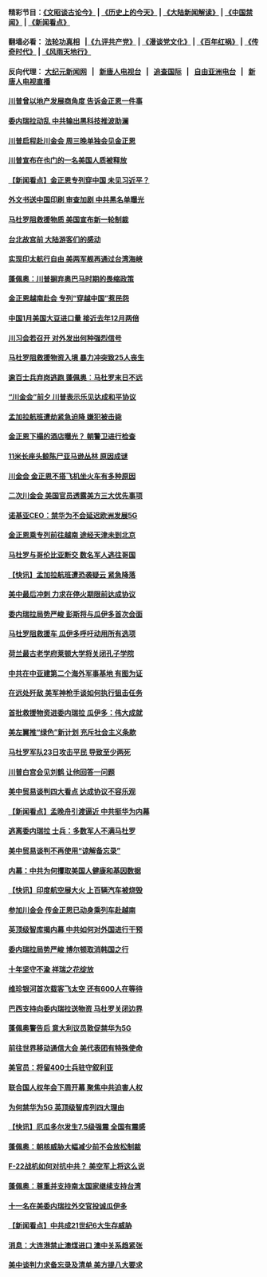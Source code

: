 #### 精彩节目：[《文昭谈古论今》](http://155.138.205.71/wenzhao) | [《历史上的今天》](http://155.138.205.71/today-in-history) | [《大陆新闻解读》](http://155.138.205.71/ntdtv-comedy) | [《中国禁闻》](http://155.138.205.71/ntdtv-news) | [《新闻看点》](http://155.138.205.71/news-insight) 

 #### 翻墙必看： [法轮功真相](http://155.138.205.71:10000/videos/truth.html) &nbsp;&nbsp;|[《九评共产党》](http://155.138.205.71:10000/videos/jiuping) | [《漫谈党文化》](http://155.138.205.71:10000/videos/mtdwh) | [《百年红祸》](http://155.138.205.71:10000/videos/bnhh) | [《传奇时代》](http://155.138.205.71:10000/videos/legend) | [《风雨天地行》](http://155.138.205.71:10000/videos/fytdx) 

 #### 反向代理： [大纪元新闻网](http://155.138.205.71:10080/) &nbsp;&nbsp;|&nbsp;&nbsp; [新唐人电视台](http://155.138.205.71:8000/) &nbsp;&nbsp;|&nbsp;&nbsp; [追查国际](http://155.138.205.71:10010/) &nbsp;&nbsp;|&nbsp;&nbsp; [自由亚洲电台](http://155.138.205.71:9800/) &nbsp;&nbsp;|&nbsp;&nbsp; [新唐人电视直播](http://155.138.205.71/) 

#### [川普曾以地产发展商角度 告诉金正恩一件事](../pages/nsc418/n11071184.md?t=02260600) 

#### [委内瑞拉动乱 中共输出黑科技推波助澜](../pages/nsc418/n11070450.md?t=02260600) 

#### [川普启程赴川金会 周三晚单独会见金正恩](../pages/nsc418/n11070998.md?t=02260600) 

#### [川普宣布在也门的一名美国人质被释放](../pages/nsc418/n11070633.md?t=02260600) 

#### [【新闻看点】金正恩专列穿中国 未见习近平？](../pages/nsc418/n11070514.md?t=02260600) 

#### [外文书送中国印刷 审查加剧 中共黑名单曝光](../pages/nsc418/n11070292.md?t=02260600) 

#### [马杜罗阻救援物质 美国宣布新一轮制裁](../pages/nsc418/n11070549.md?t=02260600) 

#### [台北故宫前 大陆游客们的感动](../pages/nsc418/n11067872.md?t=02260600) 

#### [实现印太航行自由 美两军舰再通过台湾海峡](../pages/nsc418/n11070537.md?t=02260600) 

#### [蓬佩奥：川普摒弃奥巴马时期的畏缩政策](../pages/nsc418/n11070178.md?t=02260600) 

#### [金正恩越南赴会 专列“穿越中国”惹民怨](../pages/nsc418/n11070258.md?t=02260600) 

#### [中国1月美国大豆进口量 接近去年12月两倍](../pages/nsc418/n11070226.md?t=02260600) 

#### [川习会若召开 对外发出何种强烈信号](../pages/nsc418/n11070028.md?t=02260600) 

#### [马杜罗阻救援物资入境 暴力冲突致25人丧生](../pages/nsc418/n11070025.md?t=02260600) 

#### [逾百士兵弃岗逃跑 蓬佩奥︰马杜罗末日不远](../pages/nsc418/n11069412.md?t=02260600) 

#### [“川金会”前夕 川普表示乐见达成和平协议](../pages/nsc418/n11069769.md?t=02260600) 

#### [孟加拉航班遭劫紧急迫降 嫌犯被击毙](../pages/nsc418/n11069569.md?t=02260600) 

#### [金正恩下榻的酒店曝光？ 朝警卫进行检查](../pages/nsc418/n11069330.md?t=02260600) 

#### [11米长座头鲸陈尸亚马逊丛林 原因成谜](../pages/nsc418/n11069185.md?t=02260600) 

#### [川金会 金正恩不搭飞机坐火车有多种原因](../pages/nsc418/n11068839.md?t=02260600) 

#### [二次川金会 美国官员透露美方三大优先事项](../pages/nsc418/n11068276.md?t=02260600) 

#### [诺基亚CEO：禁华为不会延迟欧洲发展5G](../pages/nsc418/n11068199.md?t=02260600) 

#### [金正恩乘专列前往越南 途经天津未到北京](../pages/nsc418/n11068115.md?t=02260600) 

#### [马杜罗与哥伦比亚断交 数名军人逃往哥国](../pages/nsc418/n11068189.md?t=02260600) 

#### [【快讯】孟加拉航班遭恐袭疑云 紧急降落](../pages/nsc418/n11068148.md?t=02260600) 

#### [美中最后冲刺 力求在停火期限前达成协议](../pages/nsc418/n11068045.md?t=02260600) 

#### [委内瑞拉局势严峻 彭斯将与瓜伊多首次会面](../pages/nsc418/n11067617.md?t=02260600) 

#### [马杜罗阻救援车 瓜伊多呼吁动用所有选项](../pages/nsc418/n11067813.md?t=02260600) 

#### [荷兰最古老学府莱顿大学将关闭孔子学院](../pages/nsc418/n11067580.md?t=02260600) 

#### [中共在中亚建第二个海外军事基地 有图为证](../pages/nsc418/n11067509.md?t=02260600) 

#### [在远处歼敌 美军神枪手谈如何执行狙击任务](../pages/nsc418/n11067342.md?t=02260600) 

#### [首批救援物资进委内瑞拉 瓜伊多：伟大成就](../pages/nsc418/n11067108.md?t=02260600) 

#### [美左翼推“绿色”新计划 充斥社会主义条款](../pages/nsc418/n11066626.md?t=02260600) 

#### [马杜罗军队23日攻击平民 导致至少两死](../pages/nsc418/n11066763.md?t=02260600) 

#### [川普白宫会见刘鹤 让他回答一问题](../pages/nsc418/n11066602.md?t=02260600) 

#### [美中贸易谈判四大看点 达成协议不容乐观](../pages/nsc418/n11066543.md?t=02260600) 

#### [【新闻看点】孟晚舟引渡逼近 中共挺华为内幕](../pages/nsc418/n11066292.md?t=02260600) 

#### [逃离委内瑞拉 士兵：多数军人不满马杜罗](../pages/nsc418/n11066361.md?t=02260600) 

#### [美中贸易谈判不再使用“谅解备忘录”](../pages/nsc418/n11066285.md?t=02260600) 

#### [内幕：中共为何攫取美国人健康和基因数据](../pages/nsc418/n11062375.md?t=02260600) 

#### [【快讯】印度航空展大火 上百辆汽车被烧毁](../pages/nsc418/n11066083.md?t=02260600) 

#### [参加川金会 传金正恩已动身乘列车赴越南](../pages/nsc418/n11066064.md?t=02260600) 

#### [英顶级智库揭内幕 中共如何对外国进行干预](../pages/nsc418/n11065790.md?t=02260600) 

#### [委内瑞拉局势严峻 博尔顿取消韩国之行](../pages/nsc418/n11065824.md?t=02260600) 

#### [十年坚守不渝 祥瑞之花绽放](../pages/nsc418/n11063014.md?t=02260600) 

#### [维珍银河首次载客飞太空 还有600人在等待](../pages/nsc418/n11065320.md?t=02260600) 

#### [巴西支持向委内瑞拉送物资 马杜罗关闭边界](../pages/nsc418/n11064428.md?t=02260600) 

#### [蓬佩奥警告后 意大利议员敦促禁华为5G](../pages/nsc418/n11064683.md?t=02260600) 

#### [前往世界移动通信大会 美代表团有特殊使命](../pages/nsc418/n11064423.md?t=02260600) 

#### [美官员：将留400士兵驻守叙利亚](../pages/nsc418/n11064222.md?t=02260600) 

#### [联合国人权年会下周开幕 聚焦中共迫害人权](../pages/nsc418/n11064400.md?t=02260600) 

#### [为何禁华为5G 英顶级智库列四大理由](../pages/nsc418/n11064207.md?t=02260600) 

#### [【快讯】厄瓜多尔发生7.5级强震 全国有震感](../pages/nsc418/n11063731.md?t=02260600) 

#### [蓬佩奥：朝核威胁大幅减少前不会放松制裁](../pages/nsc418/n11063440.md?t=02260600) 

#### [F-22战机如何对抗中共？ 美空军上将这么说](../pages/nsc418/n11063375.md?t=02260600) 

#### [蓬佩奥：尊重并支持南太国家继续支持台湾](../pages/nsc418/n11063031.md?t=02260600) 

#### [十一名在美委内瑞拉外交官投诚瓜伊多](../pages/nsc418/n11061818.md?t=02260600) 

#### [【新闻看点】中共成21世纪6大生存威胁](../pages/nsc418/n11061491.md?t=02260600) 

#### [消息：大连港禁止澳煤进口 澳中关系趋紧张](../pages/nsc418/n11061343.md?t=02260600) 

#### [美中谈判力求备忘录及清单 美方提八大要求](../pages/nsc418/n11060804.md?t=02260600) 

